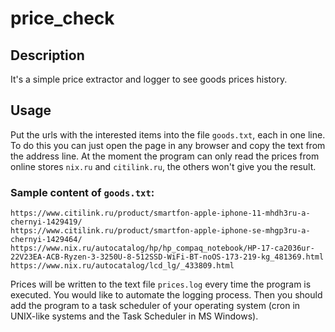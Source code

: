 # price\_check

## Description

It's a simple price extractor and logger to see goods prices history.

## Usage

Put the urls with the interested items into the file `goods.txt`, each in one line. To do this you can just open the page in any browser and copy the text from the address line. At the moment the program can only read the prices from online stores `nix.ru` and `citilink.ru`, the others won't give you the result.

### Sample content of `goods.txt`:

```
https://www.citilink.ru/product/smartfon-apple-iphone-11-mhdh3ru-a-chernyi-1429419/
https://www.citilink.ru/product/smartfon-apple-iphone-se-mhgp3ru-a-chernyi-1429464/
https://www.nix.ru/autocatalog/hp/hp_compaq_notebook/HP-17-ca2036ur-22V23EA-ACB-Ryzen-3-3250U-8-512SSD-WiFi-BT-noOS-173-219-kg_481369.html
https://www.nix.ru/autocatalog/lcd_lg/_433809.html
```

Prices will be written to the text file `prices.log` every time the program is executed. You would like to automate the logging process. Then you should add the program to a task scheduler of your operating system (cron in UNIX-like systems and the Task Scheduler in MS Windows).

